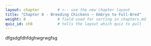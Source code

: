 ```yaml
---
layout: chapter        # <‑‑ use the new chapter layout
title: "Chapter 8 - Breeding Chickens – Embryo to Full-Bred"
weight: 8              # field used for sorting in chapters.md
quiz_id: ch8           # tells the layout which quiz to pull
---
```


dfgsdgfdhfdghwgrwgfsg